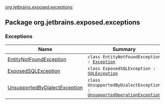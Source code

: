 [org.jetbrains.exposed.exceptions](.)

## Package org.jetbrains.exposed.exceptions

### Exceptions

| Name | Summary |
|---|---|
| [EntityNotFoundException](-entity-not-found-exception/index.md) | `class EntityNotFoundException : `[`Exception`](http://docs.oracle.com/javase/6/docs/api/java/lang/Exception.html) |
| [ExposedSQLException](-exposed-s-q-l-exception/index.md) | `class ExposedSQLException : `[`SQLException`](http://docs.oracle.com/javase/6/docs/api/java/sql/SQLException.html) |
| [UnsupportedByDialectException](-unsupported-by-dialect-exception/index.md) | `class UnsupportedByDialectException : `[`UnsupportedOperationException`](http://docs.oracle.com/javase/6/docs/api/java/lang/UnsupportedOperationException.html) |
